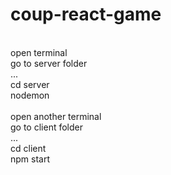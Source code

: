 # coup-react-game
\
open terminal\
go to server folder\
...\
cd server\
nodemon\
\
open another terminal\
go to client folder \
...\
cd client\
npm start


